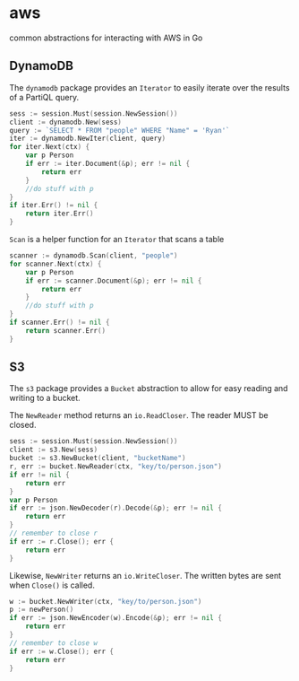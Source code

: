 # aws
common abstractions for interacting with AWS in Go
## DynamoDB
The `dynamodb` package provides an `Iterator` to easily iterate over the results of a PartiQL query.
```go
sess := session.Must(session.NewSession())
client := dynamodb.New(sess)
query := `SELECT * FROM "people" WHERE "Name" = 'Ryan'`
iter := dynamodb.NewIter(client, query)
for iter.Next(ctx) {
	var p Person
	if err := iter.Document(&p); err != nil {
        return err
    }
    //do stuff with p
}
if iter.Err() != nil {
	return iter.Err()
}
```
`Scan` is a helper function for an `Iterator` that scans a table
```go
scanner := dynamodb.Scan(client, "people")
for scanner.Next(ctx) {
	var p Person
	if err := scanner.Document(&p); err != nil {
        return err
    }
    //do stuff with p
}
if scanner.Err() != nil {
	return scanner.Err()
}
```
## S3
The `s3` package provides a `Bucket` abstraction to allow for easy reading and writing to a bucket.

The `NewReader` method returns an `io.ReadCloser`. The reader MUST be closed.
```go
sess := session.Must(session.NewSession())
client := s3.New(sess)
bucket := s3.NewBucket(client, "bucketName")
r, err := bucket.NewReader(ctx, "key/to/person.json")
if err != nil {
	return err
}
var p Person
if err := json.NewDecoder(r).Decode(&p); err != nil {
	return err
}
// remember to close r
if err := r.Close(); err {
	return err
}
```
Likewise, `NewWriter` returns an `io.WriteCloser`. The written bytes are sent when `Close()` is called.
```go
w := bucket.NewWriter(ctx, "key/to/person.json")
p := newPerson()
if err := json.NewEncoder(w).Encode(&p); err != nil {
    return err
}
// remember to close w
if err := w.Close(); err {
    return err
}
```
